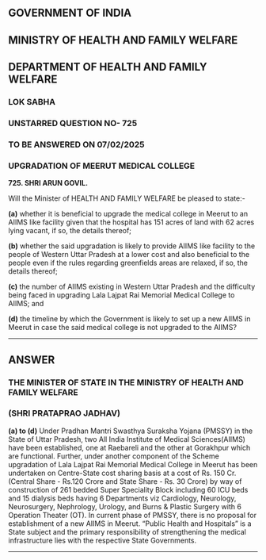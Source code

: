 ## GOVERNMENT OF INDIA

## MINISTRY OF HEALTH AND FAMILY WELFARE

## DEPARTMENT OF HEALTH AND FAMILY WELFARE

### LOK SABHA

### UNSTARRED QUESTION NO- 725

### TO BE ANSWERED ON 07/02/2025

### UPGRADATION OF MEERUT MEDICAL COLLEGE

**725. SHRI ARUN GOVIL.**

Will the Minister of HEALTH AND FAMILY WELFARE be pleased to state:-

**(a)** whether it is beneficial to upgrade the medical college in Meerut to an AIIMS like facility given that the hospital has 151 acres of land with 62 acres lying vacant, if so, the details thereof;

**(b)** whether the said upgradation is likely to provide AIIMS like facility to the people of Western Uttar Pradesh at a lower cost and also beneficial to the people even if the rules regarding greenfields areas are relaxed, if so, the details thereof;

**(c)** the number of AIIMS existing in Western Uttar Pradesh and the difficulty being faced in upgrading Lala Lajpat Rai Memorial Medical College to AIIMS; and

**(d)** the timeline by which the Government is likely to set up a new AIIMS in Meerut in case the said medical college is not upgraded to the AIIMS?

---

## ANSWER

### THE MINISTER OF STATE IN THE MINISTRY OF HEALTH AND FAMILY WELFARE

### (SHRI PRATAPRAO JADHAV)

**(a) to (d)** Under Pradhan Mantri Swasthya Suraksha Yojana (PMSSY) in the State of Uttar Pradesh, two All India Institute of Medical Sciences(AIIMS) have been established, one at Raebareli and the other at Gorakhpur which are functional. Further, under another component of the Scheme upgradation of Lala Lajpat Rai Memorial Medical College in Meerut has been undertaken on Centre-State cost sharing basis at a cost of Rs. 150 Cr. (Central Share - Rs.120 Crore and State Share - Rs. 30 Crore) by way of construction of 261 bedded Super Speciality Block including 60 ICU beds and 15 dialysis beds having 6 Departments viz Cardiology, Neurology, Neurosurgery, Nephrology, Urology, and Burns & Plastic Surgery with 6 Operation Theater (OT). In current phase of PMSSY, there is no proposal for establishment of a new AIIMS in Meerut. “Public Health and Hospitals” is a State subject and the primary responsibility of strengthening the medical infrastructure lies with the respective State Governments.

---
